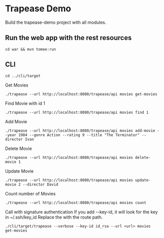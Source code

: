 # Trapease Demo

Build the trapease-demo project with all modules.

## Run the web app with the rest resources

```
cd war && mvn tomee:run
```

## CLI
```
cd ../cli/target
```
Get Movies
```
./trapease --url http://localhost:8080/trapease/api movies get-movies
```
Find Movie with id 1
```
./trapease --url http://localhost:8080/trapease/api movies find 1
```
Add Movie
```
./trapease --url http://localhost:8080/trapease/api movies add-movie --year 1984 --genre Action --rating 9 --title "The Terminator" --director Ivan
```
Delete Movie
```
./trapease --url http://localhost:8080/trapease/api movies delete-movie 1
```
Update Movie
```
./trapease --url http://localhost:8080/trapease/api movies update-movie 2 --director David
```
Count number of Movies
```
./trapease --url http://localhost:8080/trapease/api movies count 
```

Call with signature authentication
If you add --key-id, it will look for the key in ~/.ssh/key_id
Replace the <url> with the route path.
  
```
./cli/target/trapease --verbose --key-id id_rsa --url <url> movies get-movies
```
